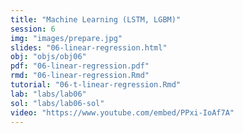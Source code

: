 ```yaml
---
title: "Machine Learning (LSTM, LGBM)"
session: 6
img: "images/prepare.jpg"
slides: "06-linear-regression.html"
obj: "objs/obj06"
pdf: "06-linear-regression.pdf"
rmd: "06-linear-regression.Rmd"
tutorial: "06-t-linear-regression.Rmd"
lab: "labs/lab06"
sol: "labs/lab06-sol"
video: "https://www.youtube.com/embed/PPxi-IoAf7A"
---
```

